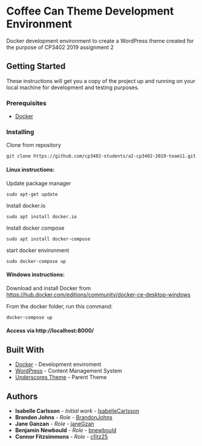 # Coffee Can Theme Development Environment

Docker development environment to create a WordPress theme created for the purpose of CP3402 2019 assignment 2

## Getting Started

These instructions will get you a copy of the project up and running on your local machine for development and testing purposes.

### Prerequisites

* [Docker](https://www.docker.com/)

### Installing

Clone from repository

```
git clone https://github.com/cp3402-students/a2-cp3402-2019-team11.git
```

#### Linux instructions:

Update package manager

```
sudo apt-get update
```

Install docker.io

```
sudo apt install docker.io
```

Install docker compose

```
sudo apt install docker-compose
```

start docker environment

```
sudo docker-compose up
```

#### Windows instructions:

Download and install Docker from https://hub.docker.com/editions/community/docker-ce-desktop-windows

From the docker folder, run this command:

```
docker-compose up
```

#### Access via http://localhost:8000/

## Built With

* [Docker](https://www.docker.com/) - Development enviroment
* [WordPress](https://wordpress.org/download/) - Content Management System
* [Underscores Theme](https://www.underscores.me/) - Parent Theme

## Authors

* **Isabelle Carlsson** - *Initial work* - [IsabelleCarlsson](https://github.com/IsabelleCarlsson)
* **Brandon Johns** - *Role* - [BrandonJohns](https://github.com/BrandonJohns)
* **Jane Ganzan** - *Role* - [janeGzan](https://github.com/janeGzan)
* **Benjamin Newbould** - *Role* - [bnewbould](https://github.com/bnewbould)
* **Connor Fitzsimmons** - *Role* - [cfitz25](https://github.com/cfitz25)